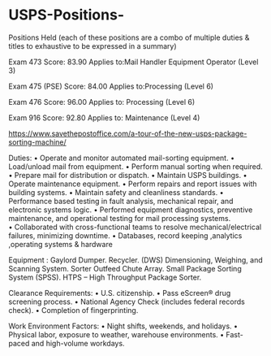 # USPS-Positions-
Positions Held (each of these positions are a combo of multiple duties & titles to exhaustive to be expressed in a summary) 


Exam 473
Score: 83.90
Applies to:Mail Handler Equipment Operator (Level 3)

Exam 475 (PSE) 
Score: 84.00
Applies to:Processing (Level 6)

Exam 476 
Score: 96.00
Applies to:  Processing (Level 6)

Exam 916 
Score: 92.80
Applies to:  Maintenance (Level 4)

https://www.savethepostoffice.com/a-tour-of-the-new-usps-package-sorting-machine/

Duties:
	•	Operate and monitor automated mail-sorting equipment.
	•	Load/unload mail from equipment.
	•	Perform manual sorting when required.
	•	Prepare mail for distribution or dispatch.
        •	Maintain USPS buildings.
	•	Operate  maintenance equipment.
	•	Perform  repairs and report issues with building systems.
	•	Maintain safety and cleanliness standards.
        •       Performance based testing in fault analysis, mechanical repair, and 
                electronic systems logic. 
	•	Performed equipment diagnostics, preventive maintenance, and 
                operational testing for mail processing systems.  
        •       Collaborated with cross-functional teams to resolve 
                mechanical/electrical failures, minimizing downtime. 
	•	Databases, record keeping ,analytics ,operating systems & hardware 
		
  Equipment :
                Gaylord Dumper.
                Recycler. 
                (DWS) Dimensioning, Weighing, and Scanning System.
		Sorter Outfeed Chute Array.
                Small Package Sorting System (SPSS).
		HTPS – High Throughput Package Sorter.



Clearance Requirements:
	•	U.S. citizenship.
	•	Pass eScreen® drug screening process.
	•	National Agency Check  (includes federal records check).
	•	Completion of fingerprinting.

Work Environment Factors:
	•       Night shifts, weekends, and holidays.
	•	Physical labor, exposure to weather, warehouse environments.
	•	Fast-paced and high-volume workdays.
